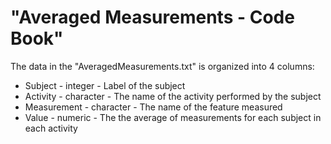 
# "Averaged Measurements - Code Book"

The data in the "AveragedMeasurements.txt" is organized into 4 columns:
* Subject - integer - Label of the subject
* Activity - character - The name of the activity performed by the subject
* Measurement - character - The name of the feature measured
* Value - numeric - The the average of measurements for each subject in each activity



